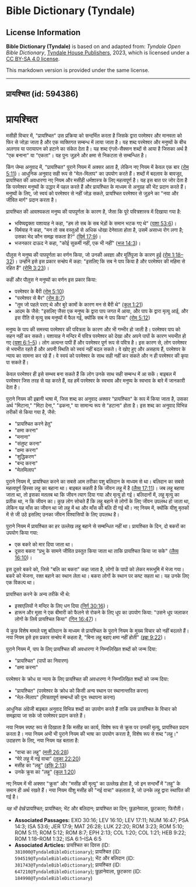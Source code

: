 # Bible Dictionary (Tyndale)

## License Information

**Bible Dictionary (Tyndale)** is based on and adapted from: _Tyndale Open Bible Dictionary_, [Tyndale House Publishers](https://tyndaleopenresources.com/), 2023, which is licensed under a [CC BY-SA 4.0 license](https://creativecommons.org/licenses/by-sa/4.0/legalcode.en).

This markdown version is provided under the same license.



--------------------------------

## प्रायश्चित (id: 594386)

प्रायश्चित
==========

मसीही विचार में, "प्रायश्चित" उस प्रक्रिया को सन्दर्भित करता है जिसके द्वारा परमेश्वर और मानवता को फिर से जोड़ा जाता है और एक व्यक्तिगत सम्बन्ध में लाया जाता है। यह शब्द परमेश्वर और मनुष्यों के बीच अलगाव या परायापन को हटाने का संकेत देता है। यह शब्द एंग्लो\-सैक्सन शब्दों से आया है जिसका अर्थ है "एक बनाना" या "एकता"। यह पुनः जुड़ने और क्षमा से निकटता से सम्बन्धित है।

किंग जेम्स अनुवाद में, "प्रायश्चित" पुराने नियम में अक्सर आता है, लेकिन नए नियम में केवल एक बार ([रोम 5:11](https://ref.ly/Rom5:11))। आधुनिक अनुवाद सही रूप से "मेल\-मिलाप" का उपयोग करते हैं। शब्दों में बदलाव के बावजूद, प्रायश्चित की अवधारणा नए नियम और मसीही धर्मशास्त्र के लिए महत्वपूर्ण है। यह इस बात पर जोर देता है कि परमेश्वर मनुष्यों के उद्धार में पहल करते हैं और प्रायश्चित के माध्यम से अनुग्रह की भेंट प्रदान करते हैं। मनुष्यों के लिए, जो स्वयं को परमेश्वर से नहीं जोड़ सकते, प्रायश्चित परमेश्वर से जुड़ने का "नया और जीवित मार्ग" प्रदान करता है।

प्रायश्चित की आवश्यकता मनुष्य की पापपूर्णता के कारण है, जैसा कि पूरे पवित्रशास्त्र में दिखाया गया है:

* भविष्यद्वक्ता यशायाह ने कहा, "हम तो सब के सब भेड़ों के समान भटक गए थे" ([यशा 53:6](https://ref.ly/Isa53:6))।
* यिर्मयाह ने कहा, "मन तो सब वस्तुओं से अधिक धोखा देनेवाला होता है, उसमें असाध्य रोग लगा है; उसका भेद कौन समझ सकता है?" ([यिर्म 17:9](https://ref.ly/Jer17:9))।
* भजनकार दाऊद ने कहा, "कोई सुकर्मी नहीं, एक भी नहीं" ([भज 14:3](https://ref.ly/Ps14:3))।

पौलुस ने मनुष्य की पापपूर्णता का वर्णन किया, जो उनकी अवज्ञा और मूर्तिपूजा के कारण हुई ([रोम 1:18–32](https://ref.ly/Rom1:18-Rom1:32))। उन्होंने इसे इस प्रकार सन्क्षेप में कहा: "इसलिए कि सब ने पाप किया है और परमेश्वर की महिमा से रहित हैं" ([रोमि 3:23](https://ref.ly/Rom3:23))।

कहीं और पौलुस ने मनुष्यों का वर्णन इस प्रकार किया:

* परमेश्वर के बैरी ([रोम 5:10](https://ref.ly/Rom5:10))
* "परमेश्वर से बैर" ([रोम 8:7](https://ref.ly/Rom8:7))
* "तुम जो पहले पराए थे और बुरे कामों के कारण मन से बैरी थे" ([कुल 1:21](https://ref.ly/Col1:21))
* आदम के जैसे: "इसलिए जैसा एक मनुष्य के द्वारा पाप जगत में आया, और पाप के द्वारा मृत्यु आई, और इस रीति से मृत्यु सब मनुष्यों में फैल गई, क्योंकि सब ने पाप किया" ([रोम 5:12](https://ref.ly/Rom5:12))

मनुष्य के पाप की समस्या परमेश्वर की पवित्रता के कारण और भी गम्भीर हो जाती है। परमेश्वर पाप को सहन नहीं कर सकते। यशायाह ने मन्दिर में पवित्र परमेश्वर को देखा और अपने पापों के कारण भयभीत हो गए ([यशा 6:1–5](https://ref.ly/Isa6:1-Isa6:5))। लोग अत्यन्त पापी हैं और परमेश्वर पूर्ण रूप से पवित्र है। इस कारण से, लोग परमेश्वर से भयभीत रहते हैं और अपनी स्थिति को स्वयं नहीं बदल सकते। वे खोए हुए और असहाय हैं, परमेश्वर के न्याय का सामना कर रहे हैं। वे स्वयं को परमेश्वर के साथ सही नहीं कर सकते और न ही परमेश्वर की कृपा पा सकते हैं।

केवल परमेश्वर ही इसे सम्भव बना सकते हैं कि लोग उनके साथ सही सम्बन्ध में आ सकें। बाइबल में परमेश्वर जिस तरह से यह करते हैं, वह हमें परमेश्वर के स्वभाव और मनुष्य के स्वभाव के बारे में जानकारी देता है।

पुराने नियम की इब्रानी भाषा में, जिस शब्द का अनुवाद अक्सर "प्रायश्चित" के रूप में किया जाता है, उसका अर्थ "मिटाना," "मिटा देना," "ढकना," या सामान्य रूप से "हटाना" होता है। इस शब्द का अनुवाद विभिन्न तरीकों से किया गया है, जैसे:

* "प्रायश्चित करने हेतु"
* "क्षमा करना"
* "मनाना"
* "संतुष्ट करना"
* "क्षमा करना"
* "शुद्धिकरण"
* "बन्द करना"
* "मेलमिलाप"

पुराने नियम में, प्रायश्चित करने का सबसे आम तरीका पशु बलिदान के माध्यम से था। बलिदान का सबसे महत्वपूर्ण हिस्सा लहू का बहाना था। बाइबल कहती है कि जीवन लहू में है ([लैव्य 17:11](https://ref.ly/Lev17:11))। जब लहू बहाया जाता था, तो इसका मतलब था कि जीवन त्याग दिया गया और मृत्यु हो गई। बलिदानों में, लहू मृत्यु का प्रतीक था, न कि जीवन का। कुछ लोग सोचते हैं कि लहू बहाने से लोगों के लिए जीवन उपलब्ध हो जाता था, लेकिन यह माँस का जीवन था जो लहू में था और माँस की बलि दी गई थी। नए नियम में, क्योंकि यीशु मृतकों में से जी उठे इसलिए उनका जीवन विश्वासियों के लिए उपलब्ध है।

पुराने नियम में प्रायश्चित का हर उल्लेख लहू बहाने से सम्बन्धित नहीं था। प्रायश्चित के दिन, दो बकरों का उपयोग किया गया:

* एक बकरे को मार दिया जाता था।
* दूसरा बकरा "प्रभु के सामने जीवित प्रस्तुत किया जाता था ताकि प्रायश्चित किया जा सके" ([लैव्य 16:10](https://ref.ly/Lev16:10))।

इस दूसरे बकरे को, जिसे "बलि का बकरा" कहा जाता है, लोगों के पापों को लेकर मरूभूमि में भेजा गया। बकरे को भेजना, रक्त बहाने का स्थान लेता था। बकरा लोगों के स्थान पर कष्ट सहता था। यह उनके लिए एक विकल्प था।

प्रायश्चित करने के अन्य तरीके भी थे:

* इस्राएलियों ने मन्दिर के लिए धन दिया ([निर्ग 30:16](https://ref.ly/Exod30:16))।
* हारून और मूसा ने एक बीमारी को फैलने से रोकने के लिए धूप का उपयोग किया: "उसने धूप जलाकर लोगों के लिये प्रायश्चित किया" ([गिन 16:47](https://ref.ly/Num16:47))।

ये कुछ विशेष मामले पशु बलिदान के माध्यम से प्रायश्चित के पुराने नियम के मुख्य विचार को नहीं बदलते हैं। नया नियम इसे इस प्रकार सन्क्षेप में कहता है, "बिना लहू बहाए क्षमा नहीं होती" ([इब्रा 9:22](https://ref.ly/Heb9:22))।

पुराने नियम में, पाप के लिए प्रायश्चित की अवधारणा ने निम्नलिखित शब्दों को जन्म दिया:

* "प्रायश्चित" (पापों का निवारण)
* "क्षमा करना"

परमेश्वर के क्रोध या न्याय के लिए प्रायश्चित की अवधारणा ने निम्नलिखित शब्दों को जन्म दिया:

* "प्रायश्चित" (परमेश्वर के क्रोध को किसी अन्य स्थान पर स्थानान्तरित करना)
* "मेल\-मिलाप" (मित्रतापूर्ण सम्बन्धों की पुनः स्थापना करना)

आधुनिक अंग्रेजी बाइबल अनुवाद विभिन्न शब्दों का उपयोग करते हैं ताकि उस प्रायश्चित के विचार को समझाया जा सके जो परमेश्वर प्रदान करते हैं।

नया नियम स्पष्ट रूप से दिखाता है कि मसीह का कार्य, विशेष रूप से क्रूस पर उनकी मृत्यु, प्रायश्चित प्रदान करता है। नया नियम अभी भी पुराने नियम की भाषा का उपयोग करता है, विशेष रूप से शब्द "लहू।" उदाहरण के लिए, नया नियम यह बताता है:

* “वाचा का लहू” ([मत्ती 26:28](https://ref.ly/Matt26:28))
* “मेरे लहू में नई वाचा” ([लूका 22:20](https://ref.ly/Luke22:20))
* मसीह का "लहू" ([इफि 2:13](https://ref.ly/Eph2:13))
* उनके क्रूस का "लहू" ([कुल 1:20](https://ref.ly/Col1:20))

नए नियम में भी अक्सर "क्रूस" और "मसीह की मृत्यु" का उल्लेख होता है, जो इन सन्दर्भों में "लहू" के समान ही अर्थ रखते हैं। नया नियम यीशु मसीह की "नई वाचा" कहलाता है, जो उनके लहू द्वारा स्थापित की गई है।

*यह भी देखें* प्रायश्चित; प्रायश्चित; भेंट और बलिदान; प्रायश्चित का दिन; छुड़ानेवाला, छुटकारा; फिरौती।

* **Associated Passages:** EXO 30:16; LEV 16:10; LEV 17:11; NUM 16:47; PSA 14:3; ISA 53:6; JER 17:9; MAT 26:28; LUK 22:20; ROM 3:23; ROM 5:10; ROM 5:11; ROM 5:12; ROM 8:7; EPH 2:13; COL 1:20; COL 1:21; HEB 9:22; ROM 1:18–ROM 1:32; ISA 6:1–ISA 6:5
* **Associated Articles:** प्रायश्चित का दिवस  (ID: `381000@TyndaleBibleDictionary`); प्रायश्चित (ID: `594519@TyndaleBibleDictionary`); भेंट और बलिदान (ID: `381743@TyndaleBibleDictionary`); प्रायश्चित (ID: `647210@TyndaleBibleDictionary`); छुड़ानेवाला, छुटकारा (ID: `184998@TyndaleBibleDictionary`)


